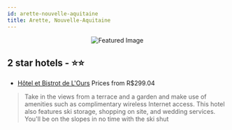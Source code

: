 ```yaml
---
id: arette-nouvelle-aquitaine
title: Arette, Nouvelle-Aquitaine
---
```


<center><img src="https://i.travelapi.com/hotels/3000000/2910000/2908800/2908759/a1757b2b_z.jpg" alt="Featured Image" /></center>


##  2 star hotels - ⭐️⭐️

-    [Hôtel et Bistrot de L'Ours](https://us.hurb.com/hotels/arette/hotel-et-bistrot-de-l-ours-JNP-JP593419?cmp=18055) Prices from R$299.04
   > Take in the views from a terrace and a garden and make use of amenities such as complimentary wireless Internet access. This hotel also features ski storage, shopping on site, and wedding services. You'll be on the slopes in no time with the ski shut
